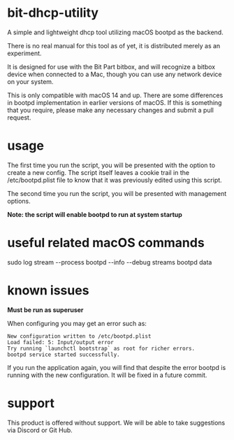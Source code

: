# bit-dhcp-utility
A simple and lightweight dhcp tool utilizing macOS bootpd as the backend.

There is no real manual for this tool as of yet, it is distributed merely as an experiment.

It is designed for use with the Bit Part bitbox, and will recognize a bitbox device when connected to a Mac, though you can use any network device on your system.

This is only compatible with macOS 14 and up. There are some differences in bootpd implementation in earlier versions of macOS. If this is something that you require, please make any necessary changes and submit a pull request.

# usage
The first time you run the script, you will be presented with the option to create a new config. The script itself leaves a cookie trail in the /etc/bootpd.plist file to know that it was previously edited using this script. 

The second time you run the script, you will be presented with management options.

**Note: the script will enable bootpd to run at system startup**

# useful related macOS commands
sudo log stream --process bootpd --info --debug
streams bootpd data 

# known issues
**Must be run as superuser**

When configuring you may get an error such as:

```
New configuration written to /etc/bootpd.plist
Load failed: 5: Input/output error
Try running `launchctl bootstrap` as root for richer errors.
bootpd service started successfully.
```

If you run the application again, you will find that despite the error bootpd is running with the new configuration. It will be fixed in a future commit.

# support
This product is offered without support. We will be able to take suggestions via Discord or Git Hub.
